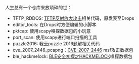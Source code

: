 人生总有一个仓库来放琐碎的世：

* TFTP_RDDOS: [TFTP反射放大攻击](https://larry.ngrep.me/2016/03/23/tftp-reflection-and-amplification-attack/)相关代码，原发表至Drops
* editor_tools: 在Drops时方便编辑的小脚本
* pktcap: 使用scapy嗅探数据包的小玩意
* port_scan: 使用scapy进行端口扫描的工具
* puzzle2016: 我云puzzle 2016[题解](https://larry.ngrep.me/2016/06/28/wooyun-pluzze-3-write-up/)相关代码
* cve_2007_2446_pcapng：[CVE-2007-2446](https://www.exploit-db.com/exploits/16859/) msf攻击数据包
* ble_hackmelock: [BLE安全初探之HACKMELOCK](https://larry.ngrep.me/2018/11/23/ble-sec-hackmelock/)嗅探数据包

